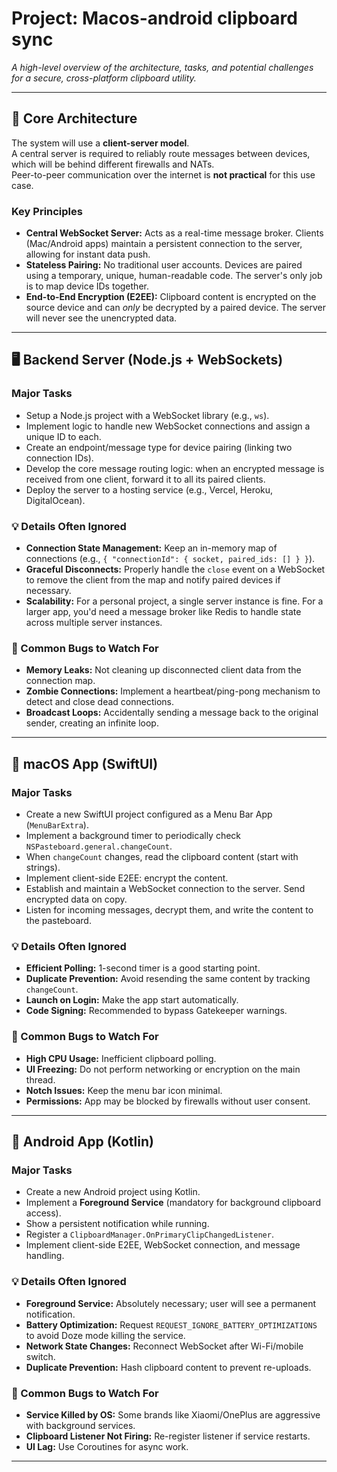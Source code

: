 # Project: Macos-android clipboard sync
*A high-level overview of the architecture, tasks, and potential challenges for a secure, cross-platform clipboard utility.*

---

## 🧩 Core Architecture
The system will use a **client-server model**.  
A central server is required to reliably route messages between devices, which will be behind different firewalls and NATs.  
Peer-to-peer communication over the internet is **not practical** for this use case.

### Key Principles
- **Central WebSocket Server:** Acts as a real-time message broker. Clients (Mac/Android apps) maintain a persistent connection to the server, allowing for instant data push.
- **Stateless Pairing:** No traditional user accounts. Devices are paired using a temporary, unique, human-readable code. The server's only job is to map device IDs together.
- **End-to-End Encryption (E2EE):** Clipboard content is encrypted on the source device and can *only* be decrypted by a paired device. The server will never see the unencrypted data.

---

## 🖥 Backend Server (Node.js + WebSockets)

### Major Tasks
- Setup a Node.js project with a WebSocket library (e.g., `ws`).
- Implement logic to handle new WebSocket connections and assign a unique ID to each.
- Create an endpoint/message type for device pairing (linking two connection IDs).
- Develop the core message routing logic: when an encrypted message is received from one client, forward it to all its paired clients.
- Deploy the server to a hosting service (e.g., Vercel, Heroku, DigitalOcean).

### 💡 Details Often Ignored
- **Connection State Management:** Keep an in-memory map of connections (e.g., `{ "connectionId": { socket, paired_ids: [] } }`).
- **Graceful Disconnects:** Properly handle the `close` event on a WebSocket to remove the client from the map and notify paired devices if necessary.
- **Scalability:** For a personal project, a single server instance is fine. For a larger app, you'd need a message broker like Redis to handle state across multiple server instances.

### 🐞 Common Bugs to Watch For
- **Memory Leaks:** Not cleaning up disconnected client data from the connection map.
- **Zombie Connections:** Implement a heartbeat/ping-pong mechanism to detect and close dead connections.
- **Broadcast Loops:** Accidentally sending a message back to the original sender, creating an infinite loop.

---

## 🍏 macOS App (SwiftUI)

### Major Tasks
- Create a new SwiftUI project configured as a Menu Bar App (`MenuBarExtra`).
- Implement a background timer to periodically check `NSPasteboard.general.changeCount`.
- When `changeCount` changes, read the clipboard content (start with strings).
- Implement client-side E2EE: encrypt the content.
- Establish and maintain a WebSocket connection to the server. Send encrypted data on copy.
- Listen for incoming messages, decrypt them, and write the content to the pasteboard.

### 💡 Details Often Ignored
- **Efficient Polling:** 1-second timer is a good starting point.
- **Duplicate Prevention:** Avoid resending the same content by tracking `changeCount`.
- **Launch on Login:** Make the app start automatically.
- **Code Signing:** Recommended to bypass Gatekeeper warnings.

### 🐞 Common Bugs to Watch For
- **High CPU Usage:** Inefficient clipboard polling.
- **UI Freezing:** Do not perform networking or encryption on the main thread.
- **Notch Issues:** Keep the menu bar icon minimal.
- **Permissions:** App may be blocked by firewalls without user consent.

---

## 🤖 Android App (Kotlin)

### Major Tasks
- Create a new Android project using Kotlin.
- Implement a **Foreground Service** (mandatory for background clipboard access).
- Show a persistent notification while running.
- Register a `ClipboardManager.OnPrimaryClipChangedListener`.
- Implement client-side E2EE, WebSocket connection, and message handling.

### 💡 Details Often Ignored
- **Foreground Service:** Absolutely necessary; user will see a permanent notification.
- **Battery Optimization:** Request `REQUEST_IGNORE_BATTERY_OPTIMIZATIONS` to avoid Doze mode killing the service.
- **Network State Changes:** Reconnect WebSocket after Wi-Fi/mobile switch.
- **Duplicate Prevention:** Hash clipboard content to prevent re-uploads.

### 🐞 Common Bugs to Watch For
- **Service Killed by OS:** Some brands like Xiaomi/OnePlus are aggressive with background services.
- **Clipboard Listener Not Firing:** Re-register listener if service restarts.
- **UI Lag:** Use Coroutines for async work.

---
